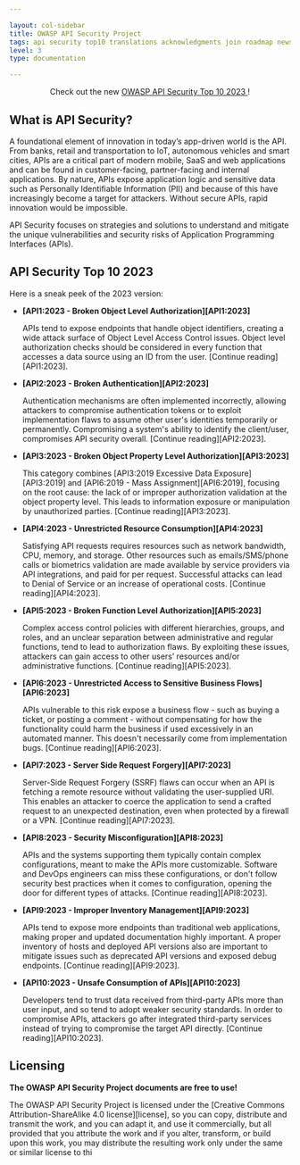 ```yaml
---

layout: col-sidebar
title: OWASP API Security Project
tags: api security top10 translations acknowledgments join roadmap news
level: 3
type: documentation

---
```


<div class="alert">
  <p style="text-align:center">
    Check out the new 
    <a href="https://owasp.org/API-Security/editions/2023/en/0x00-header/">
      OWASP API Security Top 10 2023
    </a>! 
  </p>
</div>

## What is API Security?

A foundational element of innovation in today’s app-driven world is the API.
From banks, retail and transportation to IoT, autonomous vehicles and smart
cities, APIs are a critical part of modern mobile, SaaS and web applications and
can be found in customer-facing, partner-facing and internal applications. By
nature, APIs expose application logic and sensitive data such as Personally
Identifiable Information (PII) and because of this have increasingly become a
target for attackers. Without secure APIs, rapid innovation would be impossible.

API Security focuses on strategies and solutions to understand and mitigate the
unique vulnerabilities and security risks of Application Programming Interfaces
(APIs).

## API Security Top 10 2023

Here is a sneak peek of the 2023 version:

* **[API1:2023 - Broken Object Level Authorization][API1:2023]**

  APIs tend to expose endpoints that handle object identifiers, creating a wide
  attack surface of Object Level Access Control issues. Object level
  authorization checks should be considered in every function that accesses a
  data source using an ID from the user. [Continue reading][API1:2023].
* **[API2:2023 - Broken Authentication][API2:2023]**

  Authentication mechanisms are often implemented incorrectly, allowing
  attackers to compromise authentication tokens or to exploit implementation
  flaws to assume other user's identities temporarily or permanently.
  Compromising a system's ability to identify the client/user, compromises API
  security overall. [Continue reading][API2:2023].
* **[API3:2023 - Broken Object Property Level Authorization][API3:2023]**

  This category combines [API3:2019 Excessive Data Exposure][API3:2019] and
  [API6:2019 - Mass Assignment][API6:2019], focusing on the root cause: the lack
  of or improper authorization validation at the object property level. This
  leads to information exposure or manipulation by unauthorized parties.
  [Continue reading][API3:2023].
* **[API4:2023 - Unrestricted Resource Consumption][API4:2023]**

  Satisfying API requests requires resources such as network bandwidth, CPU,
  memory, and storage. Other resources such as emails/SMS/phone calls or
  biometrics validation are made available by service providers via API
  integrations, and paid for per request. Successful attacks can lead to Denial
  of Service or an increase of operational costs. [Continue reading][API4:2023].
* **[API5:2023 - Broken Function Level Authorization][API5:2023]**

  Complex access control policies with different hierarchies, groups, and roles,
  and an unclear separation between administrative and regular functions, tend
  to lead to authorization flaws. By exploiting these issues, attackers can gain
  access to other users’ resources and/or administrative functions. [Continue
  reading][API5:2023].
* **[API6:2023 - Unrestricted Access to Sensitive Business Flows][API6:2023]**

  APIs vulnerable to this risk expose a business flow - such as buying a ticket,
  or posting a comment - without compensating for how the functionality could
  harm the business if used excessively in an automated manner. This doesn't
  necessarily come from implementation bugs. [Continue reading][API6:2023].
* **[API7:2023 - Server Side Request Forgery][API7:2023]**

  Server-Side Request Forgery (SSRF) flaws can occur when an API is fetching a
  remote resource without validating the user-supplied URI. This enables an
  attacker to coerce the application to send a crafted request to an unexpected
  destination, even when protected by a firewall or a VPN. [Continue
  reading][API7:2023].
* **[API8:2023 - Security Misconfiguration][API8:2023]**

  APIs and the systems supporting them typically contain complex configurations,
  meant to make the APIs more customizable. Software and DevOps engineers can
  miss these configurations, or don't follow security best practices when it
  comes to configuration, opening the door for different types of attacks.
  [Continue reading][API8:2023].
* **[API9:2023 - Improper Inventory Management][API9:2023]**

  APIs tend to expose more endpoints than traditional web applications, making
  proper and updated documentation highly important. A proper inventory of hosts
  and deployed API versions also are important to mitigate issues such as
  deprecated API versions and exposed debug endpoints. [Continue
  reading][API9:2023].
* **[API10:2023 - Unsafe Consumption of APIs][API10:2023]**

  Developers tend to trust data received from third-party APIs more than user
  input, and so tend to adopt weaker security standards. In order to compromise
  APIs, attackers go after integrated third-party services instead of trying to
  compromise the target API directly. [Continue reading][API10:2023].

## Licensing

**The OWASP API Security Project documents are free to use!**

The OWASP API Security Project is licensed under the [Creative Commons
Attribution-ShareAlike 4.0 license][license], so you can copy, distribute and
transmit the work, and you can adapt it, and use it commercially, but all
provided that you attribute the work and if you alter, transform, or build upon
this work, you may distribute the resulting work only under the same or similar
license to thi
